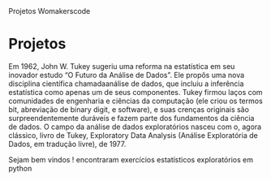 <!DOCTYPE html><html lang="pt-br"><head>Projetos Womakerscode<meta charset="utf-8"></head><body><h1>Projetos</h1></body></html> 

Em 1962, John W. Tukey 
sugeriu uma reforma na estatística em seu inovador estudo “O Futuro da
Análise de Dados”. Ele propôs uma nova disciplina científica chamadaanálise de dados, que incluiu a inferência estatística como apenas um de seus componentes. Tukey firmou laços com comunidades de engenharia e ciências da computação (ele criou os termos bit, abreviação de binary digit, e software), e suas crenças originais são surpreendentemente duráveis e fazem parte dos fundamentos da ciência de dados. O campo da análise de dados exploratórios nasceu com o, agora clássico, livro de Tukey, Exploratory Data Analysis (Análise Exploratória de Dados, em tradução livre), de 1977.

Sejam bem vindos ! encontraram exercícios estatísticos exploratórios em python 

